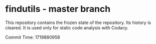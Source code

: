 # findutils - master branch

This repository contains the frozen state of the repository.
Its history is cleared. It is used only for static code
analysis with Codacy.

Commit Time: 1719880958